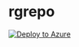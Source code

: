# rgrepo
[![Deploy to Azure](https://aka.ms/deploytoazurebutton)](https://portal.azure.com/#create/Microsoft.Template/uri/https%3A%2F%2Fraw.githubusercontent.com%2FWasi91%2Fazure-iac-poc%2Fmain%2Fazuredeploy.json)
